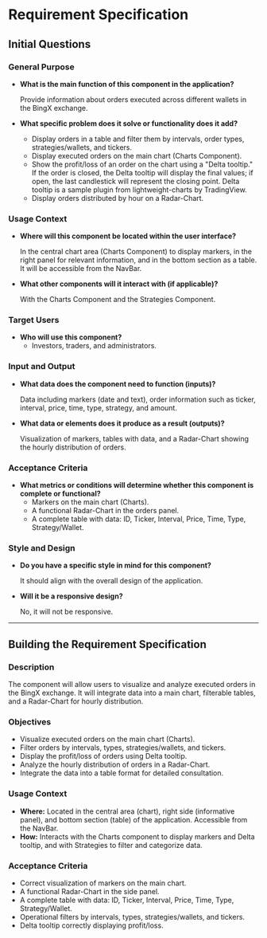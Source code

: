 # Requirement Specification

## **Initial Questions**

### **General Purpose**

- **What is the main function of this component in the application?**
  
  Provide information about orders executed across different wallets in the BingX exchange.

- **What specific problem does it solve or functionality does it add?**
  - Display orders in a table and filter them by intervals, order types, strategies/wallets, and tickers.
  - Display executed orders on the main chart (Charts Component).
  - Show the profit/loss of an order on the chart using a "Delta tooltip." If the order is closed, the Delta tooltip will display the final values; if open, the last candlestick will represent the closing point. Delta tooltip is a sample plugin from lightweight-charts by TradingView.
  - Display orders distributed by hour on a Radar-Chart.

### **Usage Context**

- **Where will this component be located within the user interface?**
  
  In the central chart area (Charts Component) to display markers, in the right panel for relevant information, and in the bottom section as a table. It will be accessible from the NavBar.

- **What other components will it interact with (if applicable)?**
  
  With the Charts Component and the Strategies Component.

### **Target Users**

- **Who will use this component?**
  - Investors, traders, and administrators.

### **Input and Output**

- **What data does the component need to function (inputs)?**
  
  Data including markers (date and text), order information such as ticker, interval, price, time, type, strategy, and amount.

- **What data or elements does it produce as a result (outputs)?**
  
  Visualization of markers, tables with data, and a Radar-Chart showing the hourly distribution of orders.

### **Acceptance Criteria**

- **What metrics or conditions will determine whether this component is complete or functional?**
  - Markers on the main chart (Charts).
  - A functional Radar-Chart in the orders panel.
  - A complete table with data: ID, Ticker, Interval, Price, Time, Type, Strategy/Wallet.

### **Style and Design**

- **Do you have a specific style in mind for this component?**
  
  It should align with the overall design of the application.

- **Will it be a responsive design?**
  
  No, it will not be responsive.

---

## **Building the Requirement Specification**

### **Description**

The component will allow users to visualize and analyze executed orders in the BingX exchange. It will integrate data into a main chart, filterable tables, and a Radar-Chart for hourly distribution.

### **Objectives**

- Visualize executed orders on the main chart (Charts).
- Filter orders by intervals, types, strategies/wallets, and tickers.
- Display the profit/loss of orders using Delta tooltip.
- Analyze the hourly distribution of orders in a Radar-Chart.
- Integrate the data into a table format for detailed consultation.

### **Usage Context**

- **Where:** Located in the central area (chart), right side (informative panel), and bottom section (table) of the application. Accessible from the NavBar.
- **How:** Interacts with the Charts component to display markers and Delta tooltip, and with Strategies to filter and categorize data.

### **Acceptance Criteria**

- Correct visualization of markers on the main chart.
- A functional Radar-Chart in the side panel.
- A complete table with data: ID, Ticker, Interval, Price, Time, Type, Strategy/Wallet.
- Operational filters by intervals, types, strategies/wallets, and tickers.
- Delta tooltip correctly displaying profit/loss.

